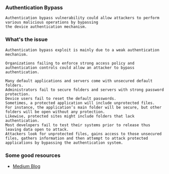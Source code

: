 ### Authentication Bypass 
````
Authentication bypass vulnerability could allow attackers to perform various malicious operations by bypassing 
the device authentication mechanism.
````
### What's the issue 
````
Authentication bypass exploit is mainly due to a weak authentication mechanism.

Organizations failing to enforce strong access policy and authentication controls could allow an attacker to bypass authentication.

Many default applications and servers come with unsecured default folders.
Administrators fail to secure folders and servers with strong password protection.
Device users fail to reset the default passwords.
Sometimes, a protected application will include unprotected files. 
For instance, the application’s main folder will be secure, but other folders will be open without any protection.
Likewise, protected sites might include folders that lack authentication.
Most developers fail to test their systems prior to release thus leaving data open to attack.
Attackers look for unprotected files, gains access to those unsecured files, gathers information and then attempt to attack protected applications by bypassing the authentication system.
````
### Some good resources
 
 * [Medium Blog](https://medium.com/infosec/how-i-was-able-to-uniquely-bypass-authentication-while-web-pentesting-cd5d8d6a2837)